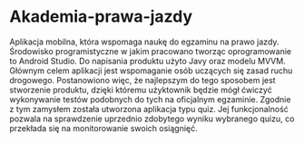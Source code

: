 # Akademia-prawa-jazdy
Aplikacja mobilna, która wspomaga naukę do egzaminu na prawo jazdy. Środowisko programistyczne w jakim pracowano tworząc oprogramowanie to Android Studio. Do napisania produktu użyto Javy oraz modelu MVVM. 
Głównym celem aplikacji jest wspomaganie osób uczących się zasad ruchu drogowego. Postanowiono więc, że najlepszym do tego sposobem jest stworzenie produktu, dzięki któremu użyktownik będzie mógł ćwiczyć wykonywanie testów podobnych do tych na oficjalnym egzaminie. Zgodnie z tym zamysłem została utworzona aplikacja typu quiz. Jej funkcjonalność pozwala na sprawdzenie uprzednio zdobytego wyniku wybranego quizu, co przekłada się na monitorowanie swoich osiągnięć.
